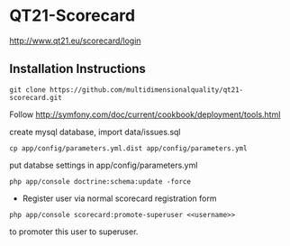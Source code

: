 # QT21-Scorecard

http://www.qt21.eu/scorecard/login

## Installation Instructions

```
git clone https://github.com/multidimensionalquality/qt21-scorecard.git
```

Follow http://symfony.com/doc/current/cookbook/deployment/tools.html

create mysql database, import data/issues.sql

```
cp app/config/parameters.yml.dist app/config/parameters.yml
```
put databse settings in app/config/parameters.yml

```
php app/console doctrine:schema:update -force
```

* Register user via normal scorecard registration form
```
php app/console scorecard:promote-superuser <<username>>
```
to promoter this user to superuser.

